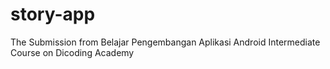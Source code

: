 # story-app
The Submission from Belajar Pengembangan Aplikasi Android Intermediate Course on Dicoding Academy
